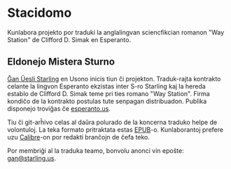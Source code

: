 # Stacidomo
Kunlabora projekto por traduki la anglalingvan sciencfikcian romanon "Way Station" de Clifford D. Simak en Esperanto.

## Eldonejo Mistera Sturno

[Ĝan Ŭesli Starling](https://eo.wikipedia.org/wiki/%C4%9Can_%C5%ACesli_Starling) en Usono inicis tiun ĉi projekton. Traduk-rajta kontrakto celante la lingvon Esperanto ekzistas inter S-ro Starling kaj la hereda establo de Clifford D. Simak teme pri ties romano "Way Station". Firma kondiĉo de la kontrakto postulas tute senpagan distribuadon. Publika disponejo troviĝas ĉe [esperanto.us](https://esperanto.us/indekso_CDS.html#Stacidomo).

Tiu ĉi git-arĥivo celas al daŭra polurado de la koncerna traduko helpe de volontuloj. La teka formato pritraktata estas [EPUB](https://eo.wikipedia.org/wiki/EPUB)-o. Kunlaborantoj prefere uzu [Calibre](https://calibre-ebook.com/)-on por redakti branĉojn de ĉefa teko.

Por membriĝi al la traduka teamo, bonvolu anonci vin epoŝte: [gan@starling.us](mailto:gan@starling.us?subject=Stacidomo_GitHub).
